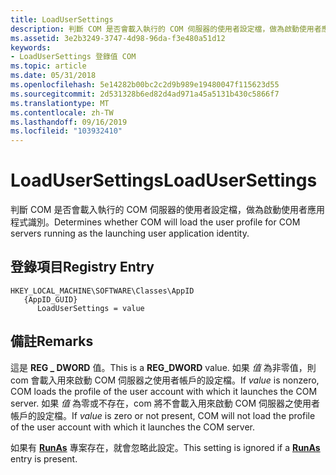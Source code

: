 ```yaml
---
title: LoadUserSettings
description: 判斷 COM 是否會載入執行的 COM 伺服器的使用者設定檔，做為啟動使用者應用程式識別。
ms.assetid: 3e2b3249-3747-4d98-96da-f3e480a51d12
keywords:
- LoadUserSettings 登錄值 COM
ms.topic: article
ms.date: 05/31/2018
ms.openlocfilehash: 5e14282b00bc2c2d9b989e19480047f115623d55
ms.sourcegitcommit: 2d531328b6ed82d4ad971a45a5131b430c5866f7
ms.translationtype: MT
ms.contentlocale: zh-TW
ms.lasthandoff: 09/16/2019
ms.locfileid: "103932410"
---
```

# <a name="loadusersettings"></a><span data-ttu-id="66313-104">LoadUserSettings</span><span class="sxs-lookup"><span data-stu-id="66313-104">LoadUserSettings</span></span>

<span data-ttu-id="66313-105">判斷 COM 是否會載入執行的 COM 伺服器的使用者設定檔，做為啟動使用者應用程式識別。</span><span class="sxs-lookup"><span data-stu-id="66313-105">Determines whether COM will load the user profile for COM servers running as the launching user application identity.</span></span>

## <a name="registry-entry"></a><span data-ttu-id="66313-106">登錄項目</span><span class="sxs-lookup"><span data-stu-id="66313-106">Registry Entry</span></span>

```
HKEY_LOCAL_MACHINE\SOFTWARE\Classes\AppID
   {AppID_GUID}
      LoadUserSettings = value
```

## <a name="remarks"></a><span data-ttu-id="66313-107">備註</span><span class="sxs-lookup"><span data-stu-id="66313-107">Remarks</span></span>

<span data-ttu-id="66313-108">這是 **REG \_ DWORD** 值。</span><span class="sxs-lookup"><span data-stu-id="66313-108">This is a **REG\_DWORD** value.</span></span> <span data-ttu-id="66313-109">如果 *值* 為非零值，則 com 會載入用來啟動 COM 伺服器之使用者帳戶的設定檔。</span><span class="sxs-lookup"><span data-stu-id="66313-109">If *value* is nonzero, COM loads the profile of the user account with which it launches the COM server.</span></span> <span data-ttu-id="66313-110">如果 *值* 為零或不存在，com 將不會載入用來啟動 COM 伺服器之使用者帳戶的設定檔。</span><span class="sxs-lookup"><span data-stu-id="66313-110">If *value* is zero or not present, COM will not load the profile of the user account with which it launches the COM server.</span></span>

<span data-ttu-id="66313-111">如果有 [**RunAs**](runas.md) 專案存在，就會忽略此設定。</span><span class="sxs-lookup"><span data-stu-id="66313-111">This setting is ignored if a [**RunAs**](runas.md) entry is present.</span></span>

 

 




